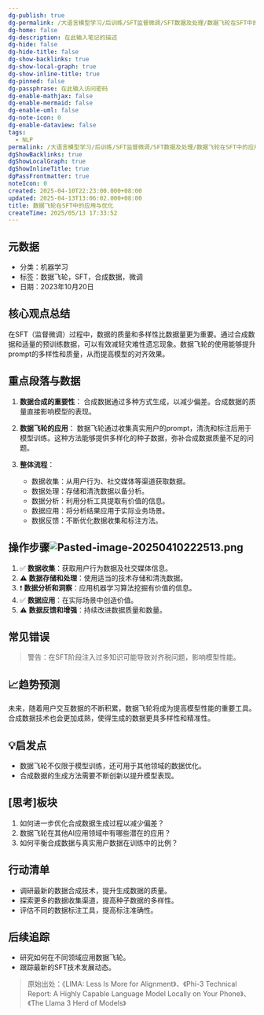 ```yaml
---
dg-publish: true
dg-permalink: /大语言模型学习/后训练/SFT监督微调/SFT数据及处理/数据飞轮在SFT中的应用与优化
dg-home: false
dg-description: 在此输入笔记的描述
dg-hide: false
dg-hide-title: false
dg-show-backlinks: true
dg-show-local-graph: true
dg-show-inline-title: true
dg-pinned: false
dg-passphrase: 在此输入访问密码
dg-enable-mathjax: false
dg-enable-mermaid: false
dg-enable-uml: false
dg-note-icon: 0
dg-enable-dataview: false
tags:
  - NLP
permalink: /大语言模型学习/后训练/SFT监督微调/SFT数据及处理/数据飞轮在SFT中的应用与优化/
dgShowBacklinks: true
dgShowLocalGraph: true
dgShowInlineTitle: true
dgPassFrontmatter: true
noteIcon: 0
created: 2025-04-10T22:23:00.000+08:00
updated: 2025-04-13T13:06:02.000+08:00
title: 数据飞轮在SFT中的应用与优化
createTime: 2025/05/13 17:33:52
---
```




## 元数据
- 分类：机器学习
- 标签：数据飞轮，SFT，合成数据，微调
- 日期：2023年10月20日



## 核心观点总结
在SFT（监督微调）过程中，数据的质量和多样性比数据量更为重要。通过合成数据和适量的预训练数据，可以有效减轻灾难性遗忘现象。数据飞轮的使用能够提升prompt的多样性和质量，从而提高模型的对齐效果。



## 重点段落与数据
1. **数据合成的重要性**：
   合成数据通过多种方式生成，以减少偏差。合成数据的质量直接影响模型的表现。

2. **数据飞轮的应用**：
   数据飞轮通过收集真实用户的prompt，清洗和标注后用于模型训练。这种方法能够提供多样化的种子数据，弥补合成数据质量不足的问题。

3. **整体流程**：
   - 数据收集：从用户行为、社交媒体等渠道获取数据。
   - 数据处理：存储和清洗数据以备分析。
   - 数据分析：利用分析工具提取有价值的信息。
   - 数据应用：将分析结果应用于实际业务场景。
   - 数据反馈：不断优化数据收集和标注方法。



## 操作步骤![Pasted-image-20250410222513.png](../../.vuepress/public/img/user/%E9%99%84%E4%BB%B6/Pasted%20image%2020250410222513.png)
1. ✅ **数据收集**：获取用户行为数据及社交媒体信息。
2. ⚠ **数据存储和处理**：使用适当的技术存储和清洗数据。
3. ❗ **数据分析和洞察**：应用机器学习算法挖掘有价值的信息。
4. ✅ **数据应用**：在实际场景中创造价值。
5. ⚠ **数据反馈和增强**：持续改进数据质量和数量。



## 常见错误
> 警告：在SFT阶段注入过多知识可能导致对齐税问题，影响模型性能。



## 📈趋势预测
未来，随着用户交互数据的不断积累，数据飞轮将成为提高模型性能的重要工具。合成数据技术也会更加成熟，使得生成的数据更具多样性和精准性。



## 💡启发点
- 数据飞轮不仅限于模型训练，还可用于其他领域的数据优化。
- 合成数据的生成方法需要不断创新以提升模型表现。



## [思考]板块
1. 如何进一步优化合成数据生成过程以减少偏差？
2. 数据飞轮在其他AI应用领域中有哪些潜在的应用？
3. 如何平衡合成数据与真实用户数据在训练中的比例？



## 行动清单
- 调研最新的数据合成技术，提升生成数据的质量。
- 探索更多的数据收集渠道，提高种子数据的多样性。
- 评估不同的数据标注工具，提高标注准确性。



## 后续追踪
- 研究如何在不同领域应用数据飞轮。
- 跟踪最新的SFT技术发展动态。

> 原始出处：《LIMA: Less Is More for Alignment》、《Phi-3 Technical Report: A Highly Capable Language Model Locally on Your Phone》、《The Llama 3 Herd of Models》
